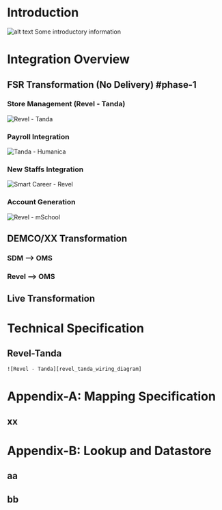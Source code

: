 # Introduction

![alt text][solution_overview]
Some introductory information

# Integration Overview
## FSR Transformation (No Delivery) #phase-1
### Store Management (Revel - Tanda)
![Revel - Tanda][revel_tanda_component_integration]

### Payroll Integration
![Tanda - Humanica][tanda_humanica_component_integration]

### New Staffs Integration
![Smart Career - Revel][smartcareer_revel_component_integration]

### Account Generation
![Revel - mSchool][revel_mschool_component_integration]


## DEMCO/XX Transformation
### SDM --> OMS
### Revel --> OMS
## Live Transformation

# Technical Specification
  ## Revel-Tanda
    ![Revel - Tanda][revel_tanda_wiring_diagram]

# Appendix-A: Mapping Specification
  ## xx

# Appendix-B: Lookup and Datastore
  ## aa
  ## bb


[solution_overview]: https://www.lucidchart.com/publicSegments/view/e1391c4a-f9fe-4374-a876-0c9352342e06/image.png "Solution Overview"

[revel_tanda_component_integration]: https://www.lucidchart.com/publicSegments/view/6aa90135-4840-4faf-b845-cbce73e8077f/image.png "High Level Integraion of Revel and Tanda"

[tanda_humanica_component_integration]: https://www.lucidchart.com/publicSegments/view/216ddd53-f3c6-4d22-9ec6-c258e7c71ad4/image.png "High Level Integraion of Tanda and Humanica"

[smartcareer_revel_component_integration]: https://www.lucidchart.com/publicSegments/view/68fdfc1b-8c58-49cb-9796-5b2105e3826d/image.png "High Level Integraion of Smart Career and Revel"

[revel_mschool_component_integration]: https://www.lucidchart.com/publicSegments/view/39c4437f-7686-4096-95e5-fab928f8a3b0/image.png "High Level Integraion of Revel and mSchool"

[revel_tanda_wiring_diagram]: https://www.lucidchart.com/publicSegments/view/a4ededd4-8869-4a3c-bb02-f23f99679d1d/image.png "Wiring Diagram - Revel and Tanda"

